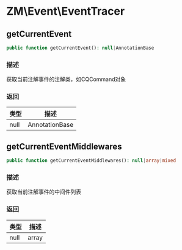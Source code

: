 # ZM\Event\EventTracer

## getCurrentEvent

```php
public function getCurrentEvent(): null|AnnotationBase
```

### 描述

获取当前注解事件的注解类，如CQCommand对象

### 返回

| 类型 | 描述 |
| ---- | ----------- |
| null|AnnotationBase |  |


## getCurrentEventMiddlewares

```php
public function getCurrentEventMiddlewares(): null|array|mixed
```

### 描述

获取当前注解事件的中间件列表

### 返回

| 类型 | 描述 |
| ---- | ----------- |
| null|array|mixed |  |
